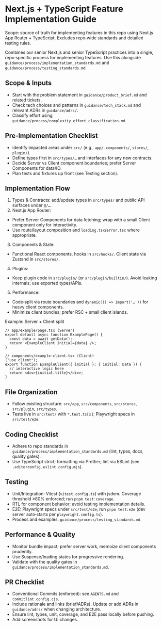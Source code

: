 # Next.js + TypeScript Feature Implementation Guide

Scope: source of truth for implementing features in this repo using Next.js App Router + TypeScript. Excludes repo‑wide standards and detailed testing rules.

Combines our senior Next.js and senior TypeScript practices into a single, repo‑specific process for implementing features. Use this alongside `guidance/process/implementation_standards.md` and `guidance/process/testing_standards.md`.

## Scope & Inputs

- Start with the problem statement in `guidance/product_brief.md` and related tickets.
- Check tech choices and patterns in `guidance/tech_stack.md` and relevant ADRs in `guidance/adrs/`.
- Classify effort using `guidance/process/complexity_effort_classification.md`.

## Pre‑Implementation Checklist

- Identify impacted areas under `src/` (e.g., `app/`, `components/`, `stores/`, `plugin/`).
- Define types first in `src/types/…` and interfaces for any new contracts.
- Decide Server vs Client component boundaries; prefer Server Components for data/IO.
- Plan tests and fixtures up front (see Testing section).

## Implementation Flow

1. Types & Contracts: add/update types in `src/types/` and public API surfaces under `@/…`.
2. Next.js App Router:

- Prefer Server Components for data fetching; wrap with a small Client component only for interactivity.
- Use route/layout composition and `loading.tsx`/`error.tsx` where appropriate.

3. Components & State:

- Functional React components, hooks in `src/hooks/`. Client state via Zustand in `src/stores/`.

4. Plugins:

- Keep plugin code in `src/plugin/` (or `src/plugin/builtin/`). Avoid leaking internals; use exported types/APIs.

5. Performance:

- Code‑split via route boundaries and `dynamic(() => import('…'))` for heavy client components.
- Minimize client bundles; prefer RSC + small client islands.

Example: Server + Client split

```tsx
// app/example/page.tsx (Server)
export default async function ExamplePage() {
  const data = await getData();
  return <ExampleClient initial={data} />;
}

// components/example-client.tsx (Client)
("use client");
export function ExampleClient({ initial }: { initial: Data }) {
  // interactive logic here
  return <div>{initial.title}</div>;
}
```

## File Organization

- Follow existing structure: `src/app`, `src/components`, `src/stores`, `src/plugin`, `src/types`.
- Tests live in `src/test/` with `*.test.ts[x]`; Playwright specs in `src/test/e2e`.

## Coding Checklist

- Adhere to repo standards in `guidance/process/implementation_standards.md` (lint, types, docs, quality gates).
- Use TypeScript strict; formatting via Prettier; lint via ESLint (see `.editorconfig`, `eslint.config.mjs`).

## Testing

- Unit/Integration: Vitest (`vitest.config.ts`) with jsdom. Coverage threshold ≥80% enforced; run `pnpm test:coverage`.
- RTL for component behavior; avoid testing implementation details.
- E2E: Playwright specs under `src/test/e2e`; run `pnpm test:e2e` (dev server auto‑starts per `playwright.config.ts`).
- Process and examples: `guidance/process/testing_standards.md`.

## Performance & Quality

- Monitor bundle impact; prefer server work, memoize client components prudently.
- Use Suspense/loading states for progressive rendering.
- Validate with the quality gates in `guidance/process/implementation_standards.md`.

## PR Checklist

- Conventional Commits (enforced): see `AGENTS.md` and `commitlint.config.cjs`.
- Include rationale and links (brief/ADRs). Update or add ADRs in `guidance/adrs/` when changing architecture.
- Ensure lint, types, unit, coverage, and E2E pass locally before pushing.
- Add screenshots for UI changes.
